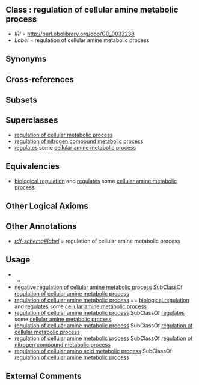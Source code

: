 
## Class : regulation of cellular amine metabolic process

 * *IRI* = http://purl.obolibrary.org/obo/GO_0033238
 * *Label* = regulation of cellular amine metabolic process

## Synonyms


## Cross-references


## Subsets


## Superclasses

 * [regulation of cellular metabolic process](../../GO/23/GO_0031323.md)
 * [regulation of nitrogen compound metabolic process](../../GO/71/GO_0051171.md)
 * [regulates](../../RO/11/RO_0002211.md) some [cellular amine metabolic process](../../GO/06/GO_0044106.md)

## Equivalencies

 * [biological regulation](../../GO/07/GO_0065007.md) and [regulates](../../RO/11/RO_0002211.md) some [cellular amine metabolic process](../../GO/06/GO_0044106.md)

## Other Logical Axioms


## Other Annotations

 * *[rdf-schema#label](../../el/rdf-schema#label.md)* = regulation of cellular amine metabolic process

## Usage

 * -
 * [negative regulation of cellular amine metabolic process](../../GO/39/GO_0033239.md) SubClassOf [regulation of cellular amine metabolic process](../../GO/38/GO_0033238.md)
 * [regulation of cellular amine metabolic process](../../GO/38/GO_0033238.md) == [biological regulation](../../GO/07/GO_0065007.md) and [regulates](../../RO/11/RO_0002211.md) some [cellular amine metabolic process](../../GO/06/GO_0044106.md)
 * [regulation of cellular amine metabolic process](../../GO/38/GO_0033238.md) SubClassOf [regulates](../../RO/11/RO_0002211.md) some [cellular amine metabolic process](../../GO/06/GO_0044106.md)
 * [regulation of cellular amine metabolic process](../../GO/38/GO_0033238.md) SubClassOf [regulation of cellular metabolic process](../../GO/23/GO_0031323.md)
 * [regulation of cellular amine metabolic process](../../GO/38/GO_0033238.md) SubClassOf [regulation of nitrogen compound metabolic process](../../GO/71/GO_0051171.md)
 * [regulation of cellular amino acid metabolic process](../../GO/21/GO_0006521.md) SubClassOf [regulation of cellular amine metabolic process](../../GO/38/GO_0033238.md)

## External Comments

